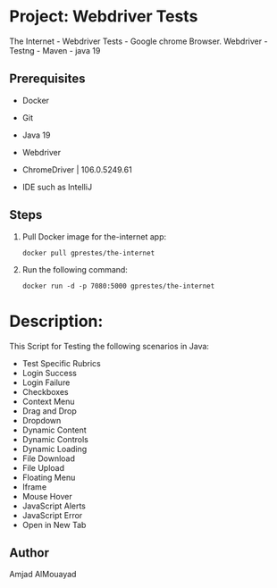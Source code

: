 # Project: Webdriver Tests
The Internet - Webdriver Tests - Google chrome Browser.
Webdriver - Testng - Maven - java 19

## Prerequisites
* Docker
+ Git
- Java 19
* Webdriver
+ ChromeDriver | 106.0.5249.61
* IDE such as IntelliJ

## Steps
1. Pull Docker image for the-internet app:

   `docker pull gprestes/the-internet`

2. Run the following command:

   `docker run -d -p 7080:5000 gprestes/the-internet`

# Description:
This Script for Testing the following scenarios in Java:
* Test Specific Rubrics
* Login Success
* Login Failure
* Checkboxes
* Context Menu
* Drag and Drop
* Dropdown
* Dynamic Content
* Dynamic Controls
* Dynamic Loading
* File Download
* File Upload
* Floating Menu
* Iframe
* Mouse Hover
* JavaScript Alerts
* JavaScript Error
* Open in New Tab



## Author

Amjad AlMouayad

